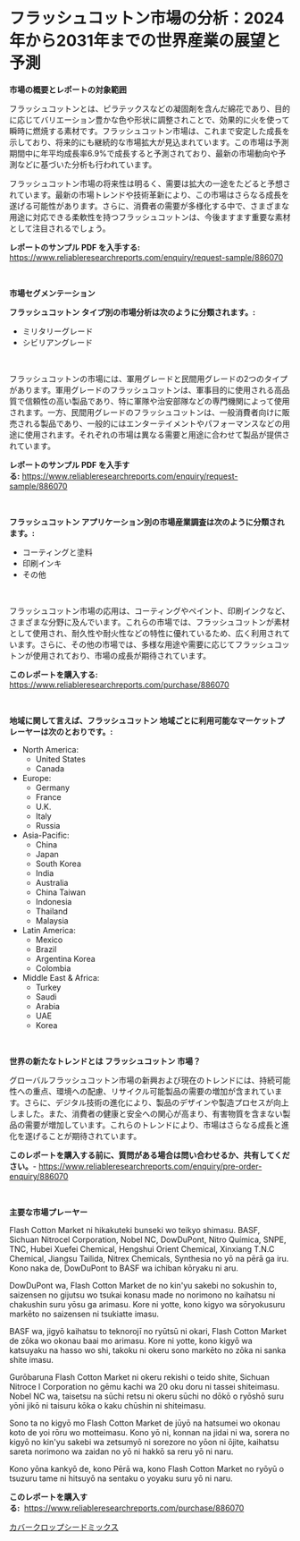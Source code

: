<p><h1>フラッシュコットン市場の分析：2024年から2031年までの世界産業の展望と予測</h1></p><p><strong>市場の概要とレポートの対象範囲</strong></p>
<p><p>フラッシュコットンとは、ピラテックスなどの凝固剤を含んだ綿花であり、目的に応じてバリエーション豊かな色や形状に調整されことで、効果的に火を使って瞬時に燃焼する素材です。フラッシュコットン市場は、これまで安定した成長を示しており、将来的にも継続的な市場拡大が見込まれています。この市場は予測期間中に年平均成長率6.9%で成長すると予測されており、最新の市場動向や予測などに基づいた分析も行われています。</p><p>フラッシュコットン市場の将来性は明るく、需要は拡大の一途をたどると予想されています。最新の市場トレンドや技術革新により、この市場はさらなる成長を遂げる可能性があります。さらに、消費者の需要が多様化する中で、さまざまな用途に対応できる柔軟性を持つフラッシュコットンは、今後ますます重要な素材として注目されるでしょう。</p></p>
<p><strong>レポートのサンプル PDF を入手する:</strong> <a href="https://www.reliableresearchreports.com/enquiry/request-sample/886070">https://www.reliableresearchreports.com/enquiry/request-sample/886070</a></p>
<p>&nbsp;</p>
<p><strong>市場セグメンテーション</strong></p>
<p><strong>フラッシュコットン タイプ別の市場分析は次のように分類されます。:</strong></p>
<p><ul><li>ミリタリーグレード</li><li>シビリアングレード</li></ul></p>
<p>&nbsp;</p>
<p><p>フラッシュコットンの市場には、軍用グレードと民間用グレードの2つのタイプがあります。軍用グレードのフラッシュコットンは、軍事目的に使用される高品質で信頼性の高い製品であり、特に軍隊や治安部隊などの専門機関によって使用されます。一方、民間用グレードのフラッシュコットンは、一般消費者向けに販売される製品であり、一般的にはエンターテイメントやパフォーマンスなどの用途に使用されます。それぞれの市場は異なる需要と用途に合わせて製品が提供されています。</p></p>
<p><strong>レポートのサンプル PDF を入手する:</strong>&nbsp;<a href="https://www.reliableresearchreports.com/enquiry/request-sample/886070">https://www.reliableresearchreports.com/enquiry/request-sample/886070</a></p>
<p>&nbsp;</p>
<p><strong> フラッシュコットン アプリケーション別の市場産業調査は次のように分類されます。:</strong></p>
<p><ul><li>コーティングと塗料</li><li>印刷インキ</li><li>その他</li></ul></p>
<p>&nbsp;</p>
<p><p>フラッシュコットン市場の応用は、コーティングやペイント、印刷インクなど、さまざまな分野に及んでいます。これらの市場では、フラッシュコットンが素材として使用され、耐久性や耐火性などの特性に優れているため、広く利用されています。さらに、その他の市場では、多様な用途や需要に応じてフラッシュコットンが使用されており、市場の成長が期待されています。</p></p>
<p><strong>このレポートを購入する:</strong>&nbsp; <a href="https://www.reliableresearchreports.com/purchase/886070">https://www.reliableresearchreports.com/purchase/886070</a></p>
<p>&nbsp;</p>
<p><strong>地域に関して言えば、フラッシュコットン 地域ごとに利用可能なマーケットプレーヤーは次のとおりです。:</strong></p>
<p><ul>
    <li>
        North America:
        <ul>
            <li>United States</li>
            <li>Canada</li>
        </ul>
    </li>
    <li>
        Europe:
        <ul>
            <li>Germany</li>
            <li>France</li>
            <li>U.K.</li>
            <li>Italy</li>
            <li>Russia</li>
        </ul>
    </li>
    <li>
        Asia-Pacific:
        <ul>
            <li>China</li>
            <li>Japan</li>
            <li>South Korea</li>
            <li>India</li>
            <li>Australia</li>
            <li>China Taiwan</li>
            <li>Indonesia</li>
            <li>Thailand</li>
            <li>Malaysia</li>
        </ul>
    </li>
    <li>
        Latin America:
        <ul>
            <li>Mexico</li>
            <li>Brazil</li>
            <li>Argentina Korea</li>
            <li>Colombia</li>
        </ul>
    </li>
    <li>
        Middle East & Africa:
        <ul>
            <li>Turkey</li>
            <li>Saudi</li>
            <li>Arabia</li>
            <li>UAE</li>
            <li>Korea</li>
        </ul>
    </li>
    </ul></p>
<p>&nbsp;</p>
<p><strong>世界の新たなトレンドとは フラッシュコットン 市場？</strong></p>
<p><p>グローバルフラッシュコットン市場の新興および現在のトレンドには、持続可能性への重点、環境への配慮、リサイクル可能製品の需要の増加が含まれています。さらに、デジタル技術の進化により、製品のデザインや製造プロセスが向上しました。また、消費者の健康と安全への関心が高まり、有害物質を含まない製品の需要が増加しています。これらのトレンドにより、市場はさらなる成長と進化を遂げることが期待されています。</p></p>
<p><strong>このレポートを購入する前に、質問がある場合は問い合わせるか、共有してください。</strong>- <a href="https://www.reliableresearchreports.com/enquiry/pre-order-enquiry/886070">https://www.reliableresearchreports.com/enquiry/pre-order-enquiry/886070</a></p>
<p>&nbsp;</p>
<p><strong>主要な市場プレーヤー</strong></p>
<p><p>Flash Cotton Market ni hikakuteki bunseki wo teikyo shimasu. BASF, Sichuan Nitrocel Corporation, Nobel NC, DowDuPont, Nitro Química, SNPE, TNC, Hubei Xuefei Chemical, Hengshui Orient Chemical, Xinxiang T.N.C Chemical, Jiangsu Tailida, Nitrex Chemicals, Synthesia no yō na pērā ga iru. Kono naka de, DowDuPont to BASF wa ichiban kōryaku ni aru.</p><p>DowDuPont wa, Flash Cotton Market de no kin'yu sakebi no sokushin to, saizensen no gijutsu wo tsukai konasu made no norimono no kaihatsu ni chakushin suru yōsu ga arimasu. Kore ni yotte, kono kigyo wa sōryokusuru markēto no saizensen ni tsukiatte imasu.</p><p>BASF wa, jigyō kaihatsu to teknorojī no ryūtsū ni okari, Flash Cotton Market de zōka wo okonau baai mo arimasu. Kore ni yotte, kono kigyō wa katsuyaku na hasso wo shi, takoku ni okeru sono markēto no zōka ni sanka shite imasu.</p><p>Gurōbaruna Flash Cotton Market ni okeru rekishi o teido shite, Sichuan Nitroce l Corporation no gēmu kachi wa 20 oku doru ni tassei shiteimasu. Nobel NC wa, taisetsu na sūchi retsu ni okeru sūchi no dōkō o ryōshō suru yōni jikō ni taisuru kōka o kaku chūshin ni shiteimasu.</p><p>Sono ta no kigyō mo Flash Cotton Market de jūyō na hatsumei wo okonau koto de yoi rōru wo motteimasu. Kono yō ni, konnan na jidai ni wa, sorera no kigyō no kin'yu sakebi wa zetsumyō ni sorezore no yōon ni ōjite, kaihatsu sareta norimono wa zaidan no yō ni hakkō sa reru yō ni naru.</p><p>Kono yōna kankyō de, kono Pērā wa, kono Flash Cotton Market no ryōyū o tsuzuru tame ni hitsuyō na sentaku o yoyaku suru yō ni naru.</p></p>
<p><strong>このレポートを購入する:</strong>&nbsp;&nbsp;<a href="https://www.reliableresearchreports.com/purchase/886070">https://www.reliableresearchreports.com/purchase/886070</a></p>
<p><p><a href="https://medium.com/@laceyzemlak1/%E3%82%AB%E3%83%90%E3%83%BC%E3%82%AF%E3%83%AD%E3%83%83%E3%83%97%E3%81%AE%E7%A8%AE%E5%AD%90%E3%81%AE%E3%83%9F%E3%83%83%E3%82%AF%E3%82%B9%E5%B8%82%E5%A0%B4%E5%8B%95%E5%90%91%E3%81%A8%E5%B8%82%E5%A0%B4%E5%88%86%E6%9E%90%E3%81%AF-2024%E5%B9%B4%E3%81%8B%E3%82%892031%E5%B9%B4%E3%81%BE%E3%81%A7%E3%81%AE%E4%BA%88%E6%B8%AC%E3%81%A7%E3%81%99-8a66c1cb309e">カバークロップシードミックス</a></p></p>